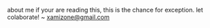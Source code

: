 about me
if your are reading this, this is the chance for exception.
let colaborate!
~ xamizone@gmail.com